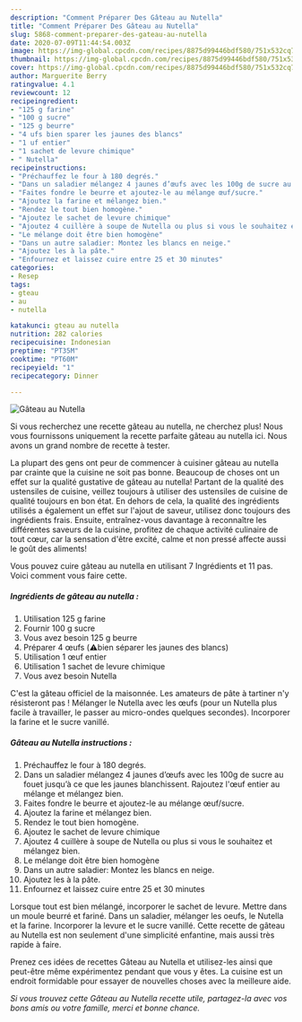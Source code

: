 ```yaml
---
description: "Comment Préparer Des Gâteau au Nutella"
title: "Comment Préparer Des Gâteau au Nutella"
slug: 5868-comment-preparer-des-gateau-au-nutella
date: 2020-07-09T11:44:54.003Z
image: https://img-global.cpcdn.com/recipes/8875d99446bdf580/751x532cq70/gateau-au-nutella-photo-principale-de-la-recette.jpg
thumbnail: https://img-global.cpcdn.com/recipes/8875d99446bdf580/751x532cq70/gateau-au-nutella-photo-principale-de-la-recette.jpg
cover: https://img-global.cpcdn.com/recipes/8875d99446bdf580/751x532cq70/gateau-au-nutella-photo-principale-de-la-recette.jpg
author: Marguerite Berry
ratingvalue: 4.1
reviewcount: 12
recipeingredient:
- "125 g farine"
- "100 g sucre"
- "125 g beurre"
- "4 ufs bien sparer les jaunes des blancs"
- "1 uf entier"
- "1 sachet de levure chimique"
- " Nutella"
recipeinstructions:
- "Préchauffez le four à 180 degrés."
- "Dans un saladier mélangez 4 jaunes d’œufs avec les 100g de sucre au fouet jusqu’à ce que les jaunes blanchissent. Rajoutez l&#39;œuf entier au mélange et mélangez bien."
- "Faites fondre le beurre et ajoutez-le au mélange œuf/sucre."
- "Ajoutez la farine et mélangez bien."
- "Rendez le tout bien homogène."
- "Ajoutez le sachet de levure chimique"
- "Ajoutez 4 cuillère à soupe de Nutella ou plus si vous le souhaitez et mélangez bien."
- "Le mélange doit être bien homogène"
- "Dans un autre saladier: Montez les blancs en neige."
- "Ajoutez les à la pâte."
- "Enfournez et laissez cuire entre 25 et 30 minutes"
categories:
- Resep
tags:
- gteau
- au
- nutella

katakunci: gteau au nutella 
nutrition: 282 calories
recipecuisine: Indonesian
preptime: "PT35M"
cooktime: "PT60M"
recipeyield: "1"
recipecategory: Dinner

---
```



![Gâteau au Nutella](https://img-global.cpcdn.com/recipes/8875d99446bdf580/751x532cq70/gateau-au-nutella-photo-principale-de-la-recette.jpg)

Si vous recherchez une recette gâteau au nutella, ne cherchez plus! Nous vous fournissons uniquement la recette parfaite gâteau au nutella ici. Nous avons un grand nombre de recette à tester.

La plupart des gens ont peur de commencer à cuisiner gâteau au nutella par crainte que la cuisine ne soit pas bonne. Beaucoup de choses ont un effet sur la qualité gustative de gâteau au nutella! Partant de la qualité des ustensiles de cuisine, veillez toujours à utiliser des ustensiles de cuisine de qualité toujours en bon état. En dehors de cela, la qualité des ingrédients utilisés a également un effet sur l'ajout de saveur, utilisez donc toujours des ingrédients frais. Ensuite, entraînez-vous davantage à reconnaître les différentes saveurs de la cuisine, profitez de chaque activité culinaire de tout cœur, car la sensation d'être excité, calme et non pressé affecte aussi le goût des aliments!

<!--inarticleads1-->

Vous pouvez cuire gâteau au nutella en utilisant 7 Ingrédients et 11 pas. Voici comment vous faire cette.

##### Ingrédients de gâteau au nutella :

1. Utilisation 125 g farine
1. Fournir 100 g sucre
1. Vous avez besoin 125 g beurre
1. Préparer 4 œufs (⚠️bien séparer les jaunes des blancs)
1. Utilisation 1 œuf entier
1. Utilisation 1 sachet de levure chimique
1. Vous avez besoin  Nutella


C&#39;est la gâteau officiel de la maisonnée. Les amateurs de pâte à tartiner n&#39;y résisteront pas ! Mélanger le Nutella avec les œufs (pour un Nutella plus facile à travailler, le passer au micro-ondes quelques secondes). Incorporer la farine et le sucre vanillé. 

<!--inarticleads2-->

##### Gâteau au Nutella instructions :

1. Préchauffez le four à 180 degrés.
1. Dans un saladier mélangez 4 jaunes d’œufs avec les 100g de sucre au fouet jusqu’à ce que les jaunes blanchissent. Rajoutez l&#39;œuf entier au mélange et mélangez bien.
1. Faites fondre le beurre et ajoutez-le au mélange œuf/sucre.
1. Ajoutez la farine et mélangez bien.
1. Rendez le tout bien homogène.
1. Ajoutez le sachet de levure chimique
1. Ajoutez 4 cuillère à soupe de Nutella ou plus si vous le souhaitez et mélangez bien.
1. Le mélange doit être bien homogène
1. Dans un autre saladier: Montez les blancs en neige.
1. Ajoutez les à la pâte.
1. Enfournez et laissez cuire entre 25 et 30 minutes


Lorsque tout est bien mélangé, incorporer le sachet de levure. Mettre dans un moule beurré et fariné. Dans un saladier, mélanger les oeufs, le Nutella et la farine. Incorporer la levure et le sucre vanillé. Cette recette de gâteau au Nutella est non seulement d&#39;une simplicité enfantine, mais aussi très rapide à faire. 

<!--inarticleads1-->

<p>
Prenez ces idées de recettes Gâteau au Nutella et utilisez-les ainsi que peut-être même expérimentez pendant que vous y êtes. La cuisine est un endroit formidable pour essayer de nouvelles choses avec la meilleure aide.
</p>

<p>
<i>Si vous trouvez cette Gâteau au Nutella recette utile, partagez-la avec vos bons amis ou votre famille, merci et bonne chance.</i>
</p>
